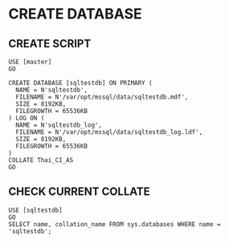# CREATE DATABASE

## CREATE SCRIPT

````
USE [master]
GO

CREATE DATABASE [sqltestdb] ON PRIMARY (
  NAME = N'sqltestdb',
  FILENAME = N'/var/opt/mssql/data/sqltestdb.mdf',
  SIZE = 8192KB,
  FILEGROWTH = 65536KB
) LOG ON (
  NAME = N'sqltestdb_log',
  FILENAME = N'/var/opt/mssql/data/sqltestdb_log.ldf',
  SIZE = 8192KB,
  FILEGROWTH = 65536KB
)
COLLATE Thai_CI_AS
GO
````

## CHECK CURRENT COLLATE

````
USE [sqltestdb]
GO
SELECT name, collation_name FROM sys.databases WHERE name = 'sqltestdb';
````
